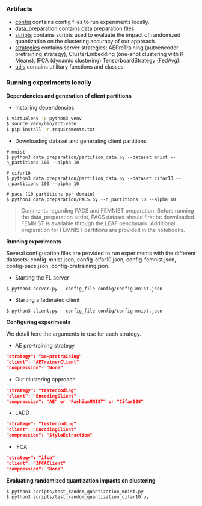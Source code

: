 ### Artifacts

* [config](config) contains config files to run experiments locally.
* [data_preparation](data_preparation) contains data preparation files.
* [scripts](scripts) contains scripts used to evaluate the impact of randomized quantization on the clustering accuracy of our approach.
* [strategies](strategies) contains server strategies: AEPreTraining (autoencoder pretraining strategy), ClusterEmbedding (one-shot clustering with K-Means), IFCA (dynamic clustering) TensorboardStrategy (FedAvg).
* [utils](utils) contains utilitary functions and classes.

### Running experiments locally

**Dependencies and generation of client partitions**
* Installing dependencies
```bash
$ virtualenv -p python3 venv
$ source venv/bin/activate
$ pip install -r requirements.txt
```

* Downloading dataset and generating client partitions
```
# mnist
$ python3 data_preparation/partition_data.py --dataset mnist --n_partitions 100 --alpha 10

# cifar10
$ python3 data_preparation/partition_data.py --dataset cifar10 --n_partitions 100 --alpha 10

# pacs (10 partitions per domain)
$ python3 data_preparation/PACS.py --n_partitions 10 --alpha 10
```

> Comments regarding PACS and FEMNIST preparation: Before running the data_preparation script, PACS dataset should first be downloaded. FEMNIST is available through the LEAF benchmark. Additional preparation for FEMNIST partitions are provided in the notebooks.


**Running experiments**

Several configuration files are provided to run experiments with the different datasets: config-mnist.json, config-cifar10.json, config-femnist.json, config-pacs.json, config-pretraining.json.

* Starting the FL server
```
$ python3 server.py --config_file config/config-mnist.json
``` 

* Starting a federated client
```
$ python3 client.py --config_file config/config-mnist.json
```

**Configuring experiments**

We detail here the arguments to use for each strategy.

* AE pre-training strategy
```json
"strategy": "ae-pretraining"
"client": "AETrainerClient"
"compression": "None"
```
* Our clustering approach
```json
"strategy": "testencoding"
"client": "EncodingClient"
"compression": "AE" or "FashionMNIST" or "Cifar100"
```
* LADD
```json
"strategy": "testencoding"
"client": "EncodingClient"
"compression": "StyleExtraction"
```
* IFCA
```json
"strategy": "ifca"
"client": "IFCAClient"
"compression": "None"
```

**Evaluating randomized quantization impacts on clustering**
```
$ python3 scripts/test_random_quantization_mnist.py
$ python3 scripts/test_random_quantization_cifar10.py
```